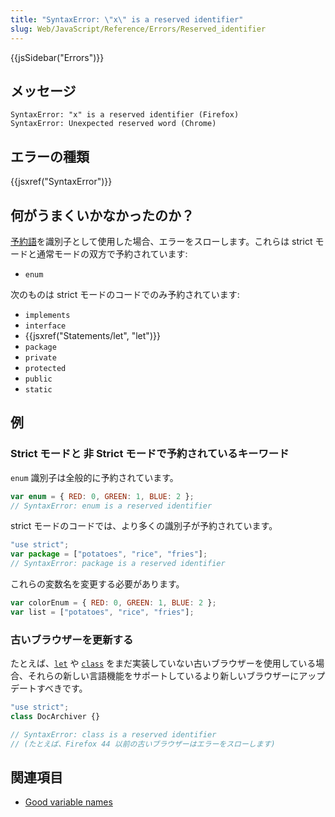 ```yaml
---
title: "SyntaxError: \"x\" is a reserved identifier"
slug: Web/JavaScript/Reference/Errors/Reserved_identifier
---
```


{{jsSidebar("Errors")}}

## メッセージ

```
SyntaxError: "x" is a reserved identifier (Firefox)
SyntaxError: Unexpected reserved word (Chrome)
```

## エラーの種類

{{jsxref("SyntaxError")}}

## 何がうまくいかなかったのか？

[予約語](/ja/docs/Web/JavaScript/Reference/Lexical_grammar#キーワード)を識別子として使用した場合、エラーをスローします。これらは strict モードと通常モードの双方で予約されています:

- `enum`

次のものは strict モードのコードでのみ予約されています:

- `implements`
- `interface`
- {{jsxref("Statements/let", "let")}}
- `package`
- `private`
- `protected`
- `public`
- `static`

## 例

### Strict モードと 非 Strict モードで予約されているキーワード

`enum` 識別子は全般的に予約されています。

```js example-bad
var enum = { RED: 0, GREEN: 1, BLUE: 2 };
// SyntaxError: enum is a reserved identifier
```

strict モードのコードでは、より多くの識別子が予約されています。

```js example-bad
"use strict";
var package = ["potatoes", "rice", "fries"];
// SyntaxError: package is a reserved identifier
```

これらの変数名を変更する必要があります。

```js example-good
var colorEnum = { RED: 0, GREEN: 1, BLUE: 2 };
var list = ["potatoes", "rice", "fries"];
```

### 古いブラウザーを更新する

たとえば、[`let`](/ja/docs/Web/JavaScript/Reference/Statements/let) や [`class`](/ja/docs/Web/JavaScript/Reference/Statements/class) をまだ実装していない古いブラウザーを使用している場合、それらの新しい言語機能をサポートしているより新しいブラウザーにアップデートすべきです。

```js
"use strict";
class DocArchiver {}

// SyntaxError: class is a reserved identifier
// (たとえば、Firefox 44 以前の古いブラウザーはエラーをスローします)
```

## 関連項目

- [Good variable names](https://wiki.c2.com/?GoodVariableNames)

